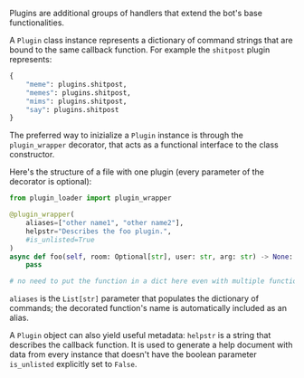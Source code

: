 Plugins are additional groups of handlers that extend the bot's base functionalities.

A `Plugin` class instance represents a dictionary of command strings that are bound to the same callback function.
For example the `shitpost` plugin represents:
```python
{
    "meme": plugins.shitpost,
    "memes": plugins.shitpost,
    "mims": plugins.shitpost,
    "say": plugins.shitpost
}
```

The preferred way to inizialize a `Plugin` instance is through the `plugin_wrapper` decorator, that acts as a functional interface to the class constructor.

Here's the structure of a file with one plugin (every parameter of the decorator is optional):
```python
from plugin_loader import plugin_wrapper

@plugin_wrapper(
    aliases=["other name1", "other name2"],
    helpstr="Describes the foo plugin.",
    #is_unlisted=True
)
async def foo(self, room: Optional[str], user: str, arg: str) -> None:
    pass

# no need to put the function in a dict here even with multiple functions
```

`aliases` is the `List[str]` parameter that populates the dictionary of commands; the decorated function's name is automatically included as an alias.

A `Plugin` object can also yield useful metadata: `helpstr` is a string that describes the callback function. It is used to generate a help document with data from every instance that doesn't have the boolean parameter `is_unlisted` explicitly set to `False`.
